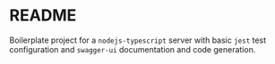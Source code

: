 # README

Boilerplate project for a `nodejs-typescript` server with basic `jest` test configuration and `swagger-ui` documentation and code generation.